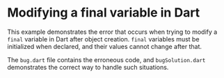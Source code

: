 # Modifying a final variable in Dart
This example demonstrates the error that occurs when trying to modify a `final` variable in Dart after object creation.  `final` variables must be initialized when declared, and their values cannot change after that.

The `bug.dart` file contains the erroneous code, and `bugSolution.dart` demonstrates the correct way to handle such situations.